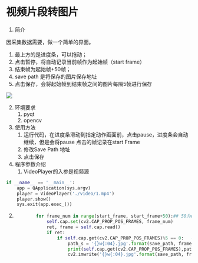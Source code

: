 #  视频片段转图片

1. 简介

因采集数据需要，做一个简单的界面。

1. 最上方的是进度条，可以拖动；
2. 点击暂停，将自动记录当前帧作为起始帧（start frame）
3. 结束帧为起始帧+50帧；
4. save path 是将保存的图片保存地址
5. 点击保存，会将起始帧到结束帧之间的图片每隔5帧进行保存

![](C:\Users\wht\AppData\Roaming\Typora\typora-user-images\image-20230428135040433.png)

2. 环境要求
   1. pyqt
   2. opencv
3. 使用方法
   1. 运行代码，在进度条滑动到指定动作画面前，点击pause，进度条会自动继续，但是会将pause 点击的帧记录在start Frame 
   2. 修改Save Path 地址
   3. 点击保存
4. 程序参数介绍
   1. VideoPlayer的入参是视频源

```python
if __name__ == '__main__':
    app = QApplication(sys.argv)
    player = VideoPlayer('./video/1.mp4')
    player.show()
    sys.exit(app.exec_())
```

 2. ```python
            for frame_num in range(start_frame, start_frame+50):## 50为end Frame 与start Frame 的间隔
                self.cap.set(cv2.CAP_PROP_POS_FRAMES, frame_num)
                ret, frame = self.cap.read()
                if ret:
                    if self.cap.get(cv2.CAP_PROP_POS_FRAMES)%5 == 0:   # 这里是每隔多少帧保存一张图片
                        path_s = '{}w{:04}.jpg'.format(save_path, frame_num)
                        print(self.cap.get(cv2.CAP_PROP_POS_FRAMES),path_s)
                        cv2.imwrite('{}w{:04}.jpg'.format(save_path, frame_num), frame)
    ```

    